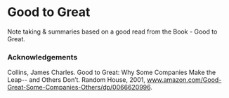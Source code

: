 
#  Good to Great
Note taking & summaries based on a good read from the Book - Good to Great. 
### Acknowledgements

Collins, James Charles. Good to Great: Why Some Companies Make the Leap-- and Others Don’t. Random House, 2001, www.amazon.com/Good-Great-Some-Companies-Others/dp/0066620996.
